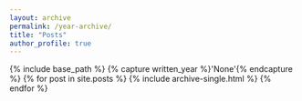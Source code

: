 ```yaml
---
layout: archive
permalink: /year-archive/
title: "Posts"
author_profile: true
---
```


{% include base_path %}
{% capture written_year %}'None'{% endcapture %}
{% for post in site.posts %}
  {% include archive-single.html %}
{% endfor %}